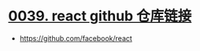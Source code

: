 # [0039. react github 仓库链接](https://github.com/Tdahuyou/TNotes.react/tree/main/0039.%20react%20github%20%E4%BB%93%E5%BA%93%E9%93%BE%E6%8E%A5)

- https://github.com/facebook/react
